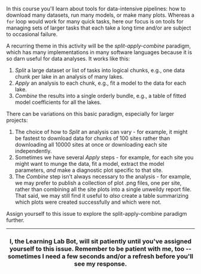 In this course you'll learn about tools for data-intensive pipelines: how to download many datasets, run many models, or make many plots. Whereas a `for` loop would work for many quick tasks, here our focus is on tools for managing sets of larger tasks that each take a long time and/or are subject to occasional failure.

A recurring theme in this activity will be the *split-apply-combine* paradigm, which has many implementations in many software languages because it is so darn useful for data analyses. It works like this:

1. *Split* a large dataset or list of tasks into logical chunks, e.g., one data chunk per lake in an analysis of many lakes.
1. *Apply* an analysis to each chunk, e.g., fit a model to the data for each lake.
1. *Combine* the results into a single orderly bundle, e.g., a table of fitted model coefficients for all the lakes.

There can be variations on this basic paradigm, especially for larger projects:

1. The choice of how to *Split* an analysis can vary - for example, it might be fastest to download data for chunks of 100 sites rather than downloading all 10000 sites at once or downloading each site independently.
1. Sometimes we have several *Apply* steps - for example, for each site you might want to munge the data, fit a model, extract the model parameters, _and_ make a diagnostic plot specific to that site.
1. The *Combine* step isn't always necessary to the analysis - for example, we may prefer to publish a collection of plot .png files, one per site, rather than combining all the site plots into a single unweildy report file. That said, we may still find it useful to _also_ create a table summarizing which plots were created successfully and which were not.


Assign yourself to this issue to explore the split-apply-combine paradigm further.

<hr>
<h3 align="center">I, the Learning Lab Bot, will sit patiently until you've assigned yourself to this issue. Remember to be patient with me, too -- sometimes I need a few seconds and/or a refresh before you'll see my response.</h3>
